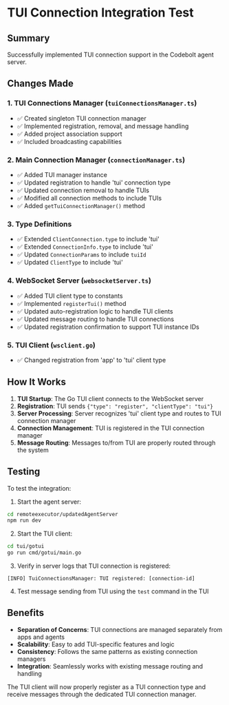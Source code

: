 # TUI Connection Integration Test

## Summary
Successfully implemented TUI connection support in the Codebolt agent server.

## Changes Made

### 1. TUI Connections Manager (`tuiConnectionsManager.ts`)
- ✅ Created singleton TUI connection manager
- ✅ Implemented registration, removal, and message handling
- ✅ Added project association support
- ✅ Included broadcasting capabilities

### 2. Main Connection Manager (`connectionManager.ts`)
- ✅ Added TUI manager instance
- ✅ Updated registration to handle 'tui' connection type
- ✅ Updated connection removal to handle TUIs
- ✅ Modified all connection methods to include TUIs
- ✅ Added `getTuiConnectionManager()` method

### 3. Type Definitions
- ✅ Extended `ClientConnection.type` to include 'tui'
- ✅ Extended `ConnectionInfo.type` to include 'tui'
- ✅ Updated `ConnectionParams` to include `tuiId`
- ✅ Updated `ClientType` to include 'tui'

### 4. WebSocket Server (`websocketServer.ts`)
- ✅ Added TUI client type to constants
- ✅ Implemented `registerTui()` method
- ✅ Updated auto-registration logic to handle TUI clients
- ✅ Updated message routing to handle TUI connections
- ✅ Updated registration confirmation to support TUI instance IDs

### 5. TUI Client (`wsclient.go`)
- ✅ Changed registration from 'app' to 'tui' client type

## How It Works

1. **TUI Startup**: The Go TUI client connects to the WebSocket server
2. **Registration**: TUI sends `{"type": "register", "clientType": "tui"}`
3. **Server Processing**: Server recognizes 'tui' client type and routes to TUI connection manager
4. **Connection Management**: TUI is registered in the TUI connection manager
5. **Message Routing**: Messages to/from TUI are properly routed through the system

## Testing

To test the integration:

1. Start the agent server:
```bash
cd remoteexecutor/updatedAgentServer
npm run dev
```

2. Start the TUI client:
```bash
cd tui/gotui
go run cmd/gotui/main.go
```

3. Verify in server logs that TUI connection is registered:
```
[INFO] TuiConnectionsManager: TUI registered: [connection-id]
```

4. Test message sending from TUI using the `test` command in the TUI

## Benefits

- **Separation of Concerns**: TUI connections are managed separately from apps and agents
- **Scalability**: Easy to add TUI-specific features and logic
- **Consistency**: Follows the same patterns as existing connection managers
- **Integration**: Seamlessly works with existing message routing and handling

The TUI client will now properly register as a TUI connection type and receive messages through the dedicated TUI connection manager.